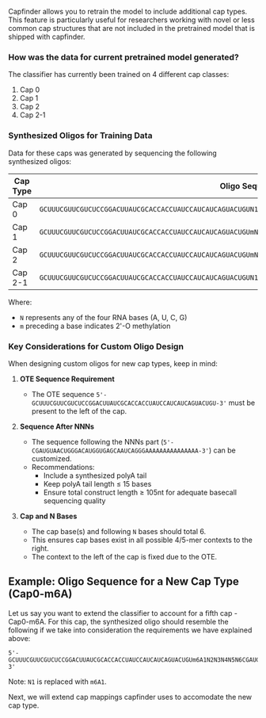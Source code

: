 
Capfinder allows you to retrain the model to include additional cap types. This feature is particularly useful for researchers working with novel or less common cap structures that are not included in the pretrained model that is shipped with capfinder.

### How was the data for current pretrained model generated?

The classifier has currently been trained on 4 different cap classes:

1. Cap 0
2. Cap 1
3. Cap 2
4. Cap 2-1

### Synthesized Oligos for Training Data

Data for these caps was generated by sequencing the following synthesized oligos:

| Cap Type | Oligo Sequence (5' → 3') |
|----------|--------------------------|
| Cap 0    | `GCUUUCGUUCGUCUCCGGACUUAUCGCACCACCUAUCCAUCAUCAGUACUGUN1N2N3N4N5N6CGAUGUAACUGGGACAUGGUGAGCAAUCAGGGAAAAAAAAAAAAAAA` |
| Cap 1    | `GCUUUCGUUCGUCUCCGGACUUAUCGCACCACCUAUCCAUCAUCAGUACUGUmN1N2N3N4N5N6CGAUGUAACUGGGACAUGGUGAGCAAUCAGGGAAAAAAAAAAAAAAA` |
| Cap 2    | `GCUUUCGUUCGUCUCCGGACUUAUCGCACCACCUAUCCAUCAUCAGUACUGUmN1mN2N3N4N5N6CGAUGUAACUGGGACAUGGUGAGCAAUCAGGGAAAAAAAAAAAAAAA` |
| Cap 2-1  | `GCUUUCGUUCGUCUCCGGACUUAUCGCACCACCUAUCCAUCAUCAGUACUGUN1mN2N3N4N5N6CGAUGUAACUGGGACAUGGUGAGCAAUCAGGGAAAAAAAAAAAAAAA` |

Where:

- `N` represents any of the four RNA bases (A, U, C, G)
- `m` preceding a base indicates 2'-O methylation

### Key Considerations for Custom Oligo Design

When designing custom oligos for new cap types, keep in mind:

1. **OTE Sequence Requirement**

   - The OTE sequence `5'-GCUUUCGUUCGUCUCCGGACUUAUCGCACCACCUAUCCAUCAUCAGUACUGU-3'` must be present to the left of the cap.

2. **Sequence After NNNs**

    - The sequence following the NNNs part (`5'-CGAUGUAACUGGGACAUGGUGAGCAAUCAGGGAAAAAAAAAAAAAAA-3'`) can be customized.
    - Recommendations:
        - Include a synthesized polyA tail
        - Keep polyA tail length ≤ 15 bases
        - Ensure total construct length ≥ 105nt for adequate basecall sequencing quality

3. **Cap and N Bases**

    - The cap base(s) and following `N` bases should total 6.
    - This ensures cap bases exist in all possible 4/5-mer contexts to the right.
    - The context to the left of the cap is fixed due to the OTE.

## Example: Oligo Sequence for a New Cap Type (Cap0-m6A)

Let us say you want to extend the classifier to account for a fifth cap - Cap0-m6A. For this cap, the synthesized oligo should resemble the following if we take into consideration the requirements we have explained above:


```
5'-GCUUUCGUUCGUCUCCGGACUUAUCGCACCACCUAUCCAUCAUCAGUACUGUm6A1N2N3N4N5N6CGAUGUAACUGGGACAUGGUGAGCAAUCAGGGAAAAAAAAAAAAAAA-3'
```

Note: `N1` is replaced with `m6A1`.

Next, we will extend cap mappings capfinder uses to accomodate the new cap type.
